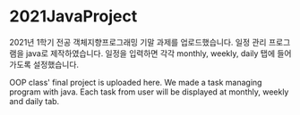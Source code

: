 # 2021JavaProject

2021년 1학기 전공 객체지향프로그래밍 기말 과제를 업로드했습니다.
일정 관리 프로그램을 java로 제작하였습니다. 
일정을 입력하면 각각 monthly, weekly, daily 탭에 들어가도록 설정했습니다.

OOP class' final project is uploaded here.
We made a task managing program with java.
Each task from user will be displayed at monthly, weekly and daily tab.
